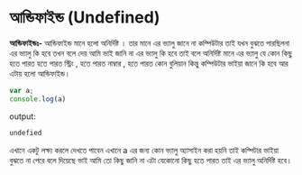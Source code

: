 # আন্ডিফাইন্ড (Undefined)

**আন্ডিফাইন্ডঃ-** আন্ডিফাইন্ড মানে হলো অনির্দিষ্ট । তার মানে এর ভ্যালু জানে না কম্পিউটার তাই যখন বুঝতে পারছিলনা এর ভ্যালু কি হবে তখন বলে দেয় আমি ভাই জানি না এর ভ্যালু কি হবে তাই বলে অনির্দিষ্ট মানে এর ভ্যালু যে কোন কিছু হতে পারত হতে পারত স্ট্রিং , হতে পারত নাম্বার , হতে পারত কোন বুলিয়ান কিন্তু কম্পিউটার ভাইয়া জানে কি হবে আর এটায় হলো আন্ডিফাইন্ড।

```javascript
var a;
console.log(a)
```

output:

```javascript
undefied
```

এখানে একটু লক্ষ্য করলে দেখতে পাবেন এখানে a এর জন্য কোন ভ্যালু অ্যাসাইন করা হয়নি তাই কম্পিটার ভাইয়া বুঝতে না পেরে বলে দিয়েছে ভাই আমি তো কিছু জানি না এটা যেকোনো কিছু হতে পারত তাই এর ভ্যালু অনির্দিষ্ট হবে।
